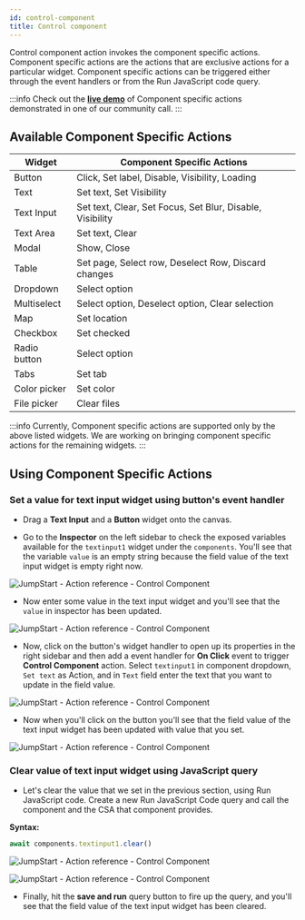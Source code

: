 ```yaml
---
id: control-component
title: Control component
---
```


Control component action invokes the component specific actions. Component specific actions are the actions that are exclusive actions for a particular widget. Component specific actions can be triggered either through the event handlers or from the Run JavaScript code query.

:::info
Check out the **[live demo](https://youtu.be/JIhSH3YeM3E)** of Component specific actions demonstrated in one of our community call.
:::

## Available Component Specific Actions

| Widget | Component Specific Actions |
|--------|---------------------------|
| Button | Click, Set label, Disable, Visibility, Loading |
| Text   | Set text, Set Visibility |
| Text Input | Set text, Clear, Set Focus, Set Blur, Disable, Visibility |
| Text Area | Set text, Clear |
| Modal     | Show, Close |
| Table   | Set page, Select row, Deselect Row, Discard changes |
| Dropdown   | Select option |
| Multiselect   | Select option, Deselect option, Clear selection |
| Map   | Set location |
| Checkbox   | Set checked |
| Radio button | Select option |
| Tabs   | Set tab |
| Color picker   | Set color |
| File picker    | Clear files |

:::info
Currently, Component specific actions are supported only by the above listed widgets. We are working on bringing component specific actions for the remaining widgets.
:::

## Using Component Specific Actions

### Set a value for text input widget using button's event handler

- Drag a **Text Input** and a **Button** widget onto the canvas.

- Go to the **Inspector** on the left sidebar to check the exposed variables available for the `textinput1` widget under the `components`. You'll see that the variable `value` is an empty string because the field value of the text input widget is empty right now.

<div style={{textAlign: 'center'}}>

![JumpStart - Action reference - Control Component](/img/actions/controlcomponent/inspector.png)

</div>

- Now enter some value in the text input widget and you'll see that the `value` in inspector has been updated.

<div style={{textAlign: 'center'}}>

![JumpStart - Action reference - Control Component](/img/actions/controlcomponent/updated.png)

</div>

- Now, click on the button's widget handler to open up its properties in the right sidebar and then add a event handler for **On Click** event to trigger **Control Component** action. Select `textinput1` in component dropdown, `Set text` as Action, and in `Text` field enter the text that you want to update in the field value.

<div style={{textAlign: 'center'}}>

![JumpStart - Action reference - Control Component](/img/actions/controlcomponent/button.png)

</div>

- Now when you'll click on the button you'll see that the field value of the text input widget has been updated with value that you set.

<div style={{textAlign: 'center'}}>

![JumpStart - Action reference - Control Component](/img/actions/controlcomponent/set.png)

</div>


### Clear value of text input widget using JavaScript query

- Let's clear the value that we set in the previous section, using Run JavaScript code. Create a new Run JavaScript Code query and call the component and the CSA that component provides.

**Syntax:**
```js
await components.textinput1.clear()
```

<div style={{textAlign: 'center'}}>

![JumpStart - Action reference - Control Component](/img/actions/controlcomponent/jsoption.png)

</div>


<div style={{textAlign: 'center'}}>

![JumpStart - Action reference - Control Component](/img/actions/controlcomponent/clear.png)

</div>

- Finally, hit the **save and run** query button to fire up the query, and you'll see that the field value of the text input widget has been cleared.

